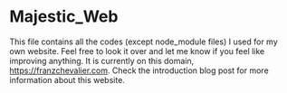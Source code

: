 # Majestic_Web
This file contains all the codes (except node_module files) I used for my own website. Feel free to look it over and let me know if you feel like improving anything. It is currently on this domain, https://franzchevalier.com. Check the introduction blog post for more information about this website.
